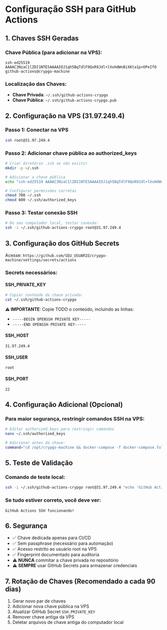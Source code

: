 # Configuração SSH para GitHub Actions

## 1. Chaves SSH Geradas

### Chave Pública (para adicionar na VPS):
```
ssh-ed25519 AAAAC3NzaC1lZDI1NTE5AAAAIOJ1qh5BqTdlF9QxR9Jdl+lXxHdWnBiXKta1p+OPeIfO github-actions@crypgo-machine
```

### Localização das Chaves:
- **Chave Privada**: `~/.ssh/github-actions-crypgo`
- **Chave Pública**: `~/.ssh/github-actions-crypgo.pub`

## 2. Configuração na VPS (31.97.249.4)

### Passo 1: Conectar na VPS
```bash
ssh root@31.97.249.4
```

### Passo 2: Adicionar chave pública ao authorized_keys
```bash
# Criar diretório .ssh se não existir
mkdir -p ~/.ssh

# Adicionar a chave pública
echo "ssh-ed25519 AAAAC3NzaC1lZDI1NTE5AAAAIOJ1qh5BqTdlF9QxR9Jdl+lXxHdWnBiXKta1p+OPeIfO github-actions@crypgo-machine" >> ~/.ssh/authorized_keys

# Configurar permissões corretas
chmod 700 ~/.ssh
chmod 600 ~/.ssh/authorized_keys
```

### Passo 3: Testar conexão SSH
```bash
# Do seu computador local, testar conexão:
ssh -i ~/.ssh/github-actions-crypgo root@31.97.249.4
```

## 3. Configuração dos GitHub Secrets

Acesse: `https://github.com/SEU_USUARIO/crypgo-machine/settings/secrets/actions`

### Secrets necessários:

#### SSH_PRIVATE_KEY
```bash
# Copiar conteúdo da chave privada:
cat ~/.ssh/github-actions-crypgo
```
**⚠️ IMPORTANTE**: Copie TODO o conteúdo, incluindo as linhas:
- `-----BEGIN OPENSSH PRIVATE KEY-----`
- `-----END OPENSSH PRIVATE KEY-----`

#### SSH_HOST
```
31.97.249.4
```

#### SSH_USER
```
root
```

#### SSH_PORT
```
22
```

## 4. Configuração Adicional (Opcional)

### Para maior segurança, restringir comandos SSH na VPS:
```bash
# Editar authorized_keys para restringir comandos
nano ~/.ssh/authorized_keys

# Adicionar antes da chave:
command="cd /opt/crypgo-machine && docker-compose -f docker-compose.full.yml pull && docker-compose -f docker-compose.full.yml up -d" ssh-ed25519 AAAAC3NzaC1lZDI1NTE5...
```

## 5. Teste de Validação

### Comando de teste local:
```bash
ssh -i ~/.ssh/github-actions-crypgo root@31.97.249.4 "echo 'GitHub Actions SSH funcionando!'"
```

### Se tudo estiver correto, você deve ver:
```
GitHub Actions SSH funcionando!
```

## 6. Segurança

- ✅ Chave dedicada apenas para CI/CD
- ✅ Sem passphrase (necessário para automação)
- ✅ Acesso restrito ao usuário root na VPS
- ✅ Fingerprint documentado para auditoria
- ⚠️ **NUNCA** commitar a chave privada no repositório
- ⚠️ **SEMPRE** usar GitHub Secrets para armazenar credenciais

## 7. Rotação de Chaves (Recomendado a cada 90 dias)

1. Gerar novo par de chaves
2. Adicionar nova chave pública na VPS
3. Atualizar GitHub Secret `SSH_PRIVATE_KEY`
4. Remover chave antiga da VPS
5. Deletar arquivos de chave antiga do computador local